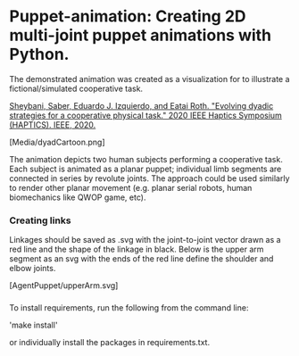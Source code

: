 # Puppet-animation: Creating 2D multi-joint puppet animations with Python. 

The demonstrated animation was created as a visualization for to illustrate a fictional/simulated cooperative task.

[Sheybani, Saber, Eduardo J. Izquierdo, and Eatai Roth. "Evolving dyadic strategies for a cooperative physical task." 2020 IEEE Haptics Symposium (HAPTICS). IEEE, 2020.](https://arxiv.org/abs/2004.10558)

[Media/dyadCartoon.png]

The animation depicts two human subjects performing a cooperative task. Each subject is animated as a planar puppet; individual limb segments are connected in series by revolute joints. The approach could be used similarly to render other planar movement (e.g. planar serial robots, human biomechanics like QWOP game, etc).

### Creating links

Linkages should be saved as .svg with the joint-to-joint vector drawn as a red line and the shape of the linkage in black. Below is the upper arm segment as an svg with the ends of the red line define the shoulder and elbow joints.

[AgentPuppet/upperArm.svg]

###
To install requirements, run the following from the command line:

'make install'

or individually install the packages in requirements.txt.
